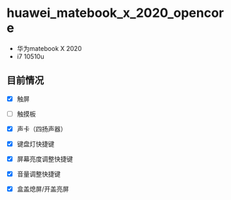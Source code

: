 # huawei_matebook_x_2020_opencore

- 华为matebook X 2020 
- i7 10510u

## 目前情况
- [x] 触屏
- [ ] 触摸板
- [x] 声卡（四扬声器）
- [x] 键盘灯快捷键
- [x] 屏幕亮度调整快捷键
- [x] 音量调整快捷键
- [x] 盒盖熄屏/开盖亮屏


